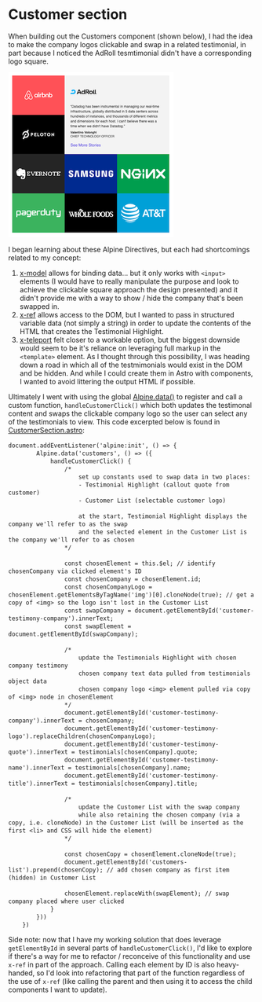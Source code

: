 # Customer section

When building out the Customers component (shown below), I had the idea to make the company logos clickable and swap in a related testimonial, in part because I noticed the AdRoll tesmtimonial didn't have a corresponding logo square.

![screenshot of grid of customer logo square with larger testimonal square](/documentation/screenshots/customers-component.png)

I began learning about these Alpine Directives, but each had shortcomings related to my concept:

1. [x-model](https://alpinejs.dev/directives/model) allows for binding data... but it only works with `<input>` elements (I would have to really manipulate the purpose and look to achieve the clickable square approach the design presented) and it didn't provide me with a way to show / hide the company that's been swapped in.
2. [x-ref](https://alpinejs.dev/directives/ref) allows access to the DOM, but I wanted to pass in structured variable data (not simply a string) in order to update the contents of the HTML that creates the Testimonial Highlight.
3. [x-teleport](https://alpinejs.dev/directives/teleport) felt closer to a workable option, but the biggest downside would seem to be it's reliance on leveraging full markup in the `<template>` element. As I thought through this possibility, I was heading down a road in which all of the testmimonials would exist in the DOM and be hidden. And while I could create them in Astro with components, I wanted to avoid littering the output HTML if possible.

Ultimately I went with using the global [Alpine.data()](https://alpinejs.dev/globals/alpine-data) to register and call a custom function, `handleCustomerClick()` which both updates the testimonal content and swaps the clickable company logo so the user can select any of the testimonials to view. This code excerpted below is found in [CustomerSection.astro](../src/components/CustomerSection.astro):

```
document.addEventListener('alpine:init', () => {
        Alpine.data('customers', () => ({ 
            handleCustomerClick() {
                /*
                    set up constants used to swap data in two places:
                    - Testimonial Highlight (callout quote from customer)
                    - Customer List (selectable customer logo)

                    at the start, Testimonial Highlight displays the company we'll refer to as the swap
                    and the selected element in the Customer List is the company we'll refer to as chosen
                */
                
                const chosenElement = this.$el; // identify chosenCompany via clicked element's ID
                const chosenCompany = chosenElement.id;
                const chosenCompanyLogo = chosenElement.getElementsByTagName('img')[0].cloneNode(true); // get a copy of <img> so the logo isn't lost in the Customer List
                const swapCompany = document.getElementById('customer-testimony-company').innerText;
                const swapElement = document.getElementById(swapCompany);

                /* 
                    update the Testimonials Highlight with chosen company testimony
                    chosen company text data pulled from testimonials object data
                    chosen company logo <img> element pulled via copy of <img> node in chosenElement
                */
                document.getElementById('customer-testimony-company').innerText = chosenCompany;
                document.getElementById('customer-testimony-logo').replaceChildren(chosenCompanyLogo);
                document.getElementById('customer-testimony-quote').innerText = testimonials[chosenCompany].quote;
                document.getElementById('customer-testimony-name').innerText = testimonials[chosenCompany].name;
                document.getElementById('customer-testimony-title').innerText = testimonials[chosenCompany].title;

                /* 
                    update the Customer List with the swap company
                    while also retaining the chosen company (via a copy, i.e. cloneNode) in the Customer List (will be inserted as the first <li> and CSS will hide the element)
                */

                const chosenCopy = chosenElement.cloneNode(true);
                document.getElementById('customers-list').prepend(chosenCopy); // add chosen company as first item (hidden) in Customer List

                chosenElement.replaceWith(swapElement); // swap company placed where user clicked
            }
        }))
    })
```

Side note: now that I have my working solution that does leverage `getElementById` in several parts of `handleCustomerClick()`, I'd like to explore if there's a way for me to refactor / reconceive of this functionality and use `x-ref` in part of the approach. Calling each element by ID is also heavy-handed, so I'd look into refactoring that part of the function regardless of the use of `x-ref` (like calling the parent and then using it to access the child components I want to update).